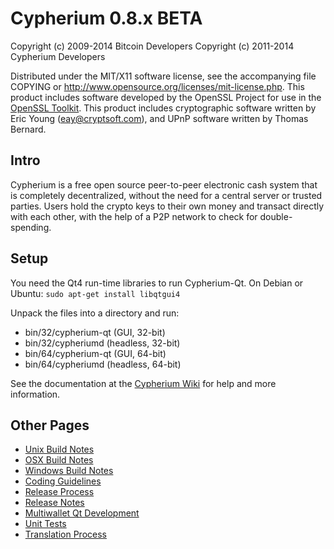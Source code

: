 Cypherium 0.8.x BETA
====================

Copyright (c) 2009-2014 Bitcoin Developers
Copyright (c) 2011-2014 Cypherium Developers

Distributed under the MIT/X11 software license, see the accompanying
file COPYING or http://www.opensource.org/licenses/mit-license.php.
This product includes software developed by the OpenSSL Project for use in the [OpenSSL Toolkit](http://www.openssl.org/). This product includes
cryptographic software written by Eric Young ([eay@cryptsoft.com](mailto:eay@cryptsoft.com)), and UPnP software written by Thomas Bernard.


Intro
---------------------
Cypherium is a free open source peer-to-peer electronic cash system that is
completely decentralized, without the need for a central server or trusted
parties.  Users hold the crypto keys to their own money and transact directly
with each other, with the help of a P2P network to check for double-spending.


Setup
---------------------
You need the Qt4 run-time libraries to run Cypherium-Qt. On Debian or Ubuntu:
	`sudo apt-get install libqtgui4`

Unpack the files into a directory and run:

- bin/32/cypherium-qt (GUI, 32-bit)
- bin/32/cypheriumd (headless, 32-bit)
- bin/64/cypherium-qt (GUI, 64-bit)
- bin/64/cypheriumd (headless, 64-bit)

See the documentation at the [Cypherium Wiki](http://cypherium.info)
for help and more information.


Other Pages
---------------------
- [Unix Build Notes](build-unix.md)
- [OSX Build Notes](build-osx.md)
- [Windows Build Notes](build-msw.md)
- [Coding Guidelines](coding.md)
- [Release Process](release-process.md)
- [Release Notes](release-notes.md)
- [Multiwallet Qt Development](multiwallet-qt.md)
- [Unit Tests](unit-tests.md)
- [Translation Process](translation_process.md)
